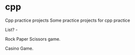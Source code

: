 # cpp
Cpp practice projects
Some practice projects for cpp practice

List? - 

Rock Paper Scissors game.

Casino Game.
